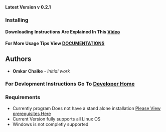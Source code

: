 #### Latest Version v 0.2.1

### Installing

#### Downloading Instructions Are Explained In This [Video](www.video.com)
#### For More Usage Tips View [DOCUMENTATIONS](www.docs.com)

## Authors

* **Omkar Chalke** - *Initial work* 

### For Devlopment Instructions Go To [Developer Home](https://github.com/omkarjc27/NaturalLanguageCoder/devs.md)

### Requirements
* Currently program Does not have a stand alone installation [Please View prerequisites Here](https://github.com/omkarjc27/NaturalLanguageCoder/devs.md)
* Current Version fully supports all Linux OS
* Windows is not completly supported